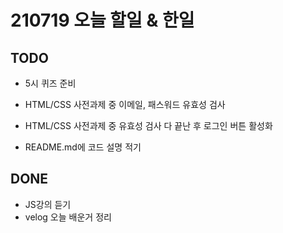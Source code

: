 # 210719 오늘 할일 & 한일

## TODO

- 5시 퀴즈 준비

- HTML/CSS 사전과제 중 이메일, 패스워드 유효성 검사
- HTML/CSS 사전과제 중 유효성 검사 다 끝난 후 로그인 버튼 활성화

- README.md에 코드 설명 적기

## DONE

- JS강의 듣기
- velog 오늘 배운거 정리

